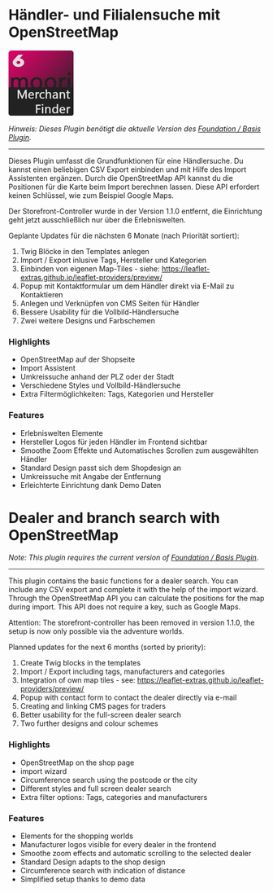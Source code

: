 # Händler- und Filialensuche mit OpenStreetMap

![Logo](images/plugin.png)

_Hinweis: Dieses Plugin benötigt die aktuelle Version des [Foundation / Basis Plugin](../MoorlFoundation/index.md)._

---

Dieses Plugin umfasst die Grundfunktionen für eine Händlersuche. 
Du kannst einen beliebigen CSV Export einbinden und mit Hilfe des 
Import Assistenten ergänzen. Durch die OpenStreetMap API kannst du 
die Positionen für die Karte beim Import berechnen lassen. Diese 
API erfordert keinen Schlüssel, wie zum Beispiel Google Maps.

Der Storefront-Controller wurde in der Version 1.1.0 entfernt, 
die Einrichtung geht jetzt ausschließlich nur über die Erlebniswelten.

Geplante Updates für die nächsten 6 Monate (nach Priorität sortiert):

1. Twig Blöcke in den Templates anlegen
2. Import / Export inlusive Tags, Hersteller und Kategorien
3. Einbinden von eigenen Map-Tiles - siehe: https://leaflet-extras.github.io/leaflet-providers/preview/
4. Popup mit Kontaktformular um dem Händler direkt via E-Mail zu Kontaktieren
5. Anlegen und Verknüpfen von CMS Seiten für Händler
6. Bessere Usability für die Vollbild-Händlersuche
7. Zwei weitere Designs und Farbschemen

### Highlights

- OpenStreetMap auf der Shopseite
- Import Assistent
- Umkreissuche anhand der PLZ oder der Stadt
- Verschiedene Styles und Vollbild-Händlersuche
- Extra Filtermöglichkeiten: Tags, Kategorien und Hersteller

### Features

- Erlebniswelten Elemente
- Hersteller Logos für jeden Händler im Frontend sichtbar
- Smoothe Zoom Effekte und Automatisches Scrollen zum ausgewählten Händler
- Standard Design passt sich dem Shopdesign an
- Umkreissuche mit Angabe der Entfernung
- Erleichterte Einrichtung dank Demo Daten



# Dealer and branch search with OpenStreetMap

_Note: This plugin requires the current version of [Foundation / Basis Plugin](../MoorlFoundation/index.md)._

---

This plugin contains the basic functions for a dealer search. 
You can include any CSV export and complete it with the help 
of the import wizard. Through the OpenStreetMap API you can 
calculate the positions for the map during import. This API 
does not require a key, such as Google Maps.

Attention: The storefront-controller has been removed in version 1.1.0, 
the setup is now only possible via the adventure worlds.

Planned updates for the next 6 months (sorted by priority):

1. Create Twig blocks in the templates
2. Import / Export including tags, manufacturers and categories
3. Integration of own map tiles - see: https://leaflet-extras.github.io/leaflet-providers/preview/
4. Popup with contact form to contact the dealer directly via e-mail
5. Creating and linking CMS pages for traders
6. Better usability for the full-screen dealer search
7. Two further designs and colour schemes

### Highlights

- OpenStreetMap on the shop page
- import wizard
- Circumference search using the postcode or the city
- Different styles and full screen dealer search
- Extra filter options: Tags, categories and manufacturers

### Features

- Elements for the shopping worlds
- Manufacturer logos visible for every dealer in the frontend
- Smoothe zoom effects and automatic scrolling to the selected dealer
- Standard Design adapts to the shop design
- Circumference search with indication of distance
- Simplified setup thanks to demo data
